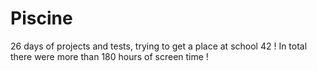 # Piscine
26 days of projects and tests, trying to get a place at school 42 !  In total there were more than 180 hours of screen time !
